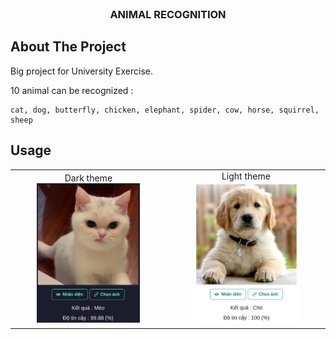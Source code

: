 <br />

<p align="center">
  <h3 align="center">ANIMAL RECOGNITION</h3>
</p>

## About The Project

Big project for University Exercise.

10 animal can be recognized : 

```
cat, dog, butterfly, chicken, elephant, spider, cow, horse, squirrel, sheep
```

## Usage

<table align="center">
  
  <tr>
   <td align="center">
      Dark theme
      <br/>
      <img src="/screen-shot/dark.jpg" width=70% alt="Dark">
    </td> 
    <td align="center">
      Light theme
      <br/>
      <img src="/screen-shot/light.jpg" width=70% alt="Light">
    </td> 
  </tr>
  
</table>